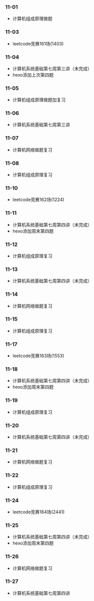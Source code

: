 ### 11-01
* 计算机组成原理做题
### 11-03
* leetcode竞赛161场(1403)
### 11-04
* 计算机系统基础第七周第三讲（未完成）
* hexo添加上次第四题
### 11-05
* 计算机组成原理做题加复习
### 11-06
* 计算机系统基础第七周第三讲
### 11-07
* 计算机网络做题复习
### 11-08
* 计算机组成原理复习
### 11-10
* leetcode竞赛162场(1224)
### 11-11
* 计算机系统基础第七周第四讲（未完成）
* hexo添加周末第四题
### 11-12
* 计算机组成原理复习
### 11-13
* 计算机系统基础第七周第四讲（未完成）
### 11-14
* 计算机网络做题复习
### 11-15
* 计算机组成原理复习
### 11-17
* leetcode竞赛163场(1553)
### 11-18
* 计算机系统基础第七周第四讲（未完成）
* hexo添加周末第四题
### 11-19
* 计算机组成原理复习
### 11-20
* 计算机系统基础第七周第四讲（未完成）
### 11-21
* 计算机网络做题复习
### 11-22
* 计算机组成原理复习
### 11-24
* leetcode竞赛164场(2441)
### 11-25
* 计算机系统基础第七周第四讲（未完成）
* hexo添加周末第四题
### 11-26
* 计算机网络做题复习
### 11-27
* 计算机系统基础第七周第四讲

